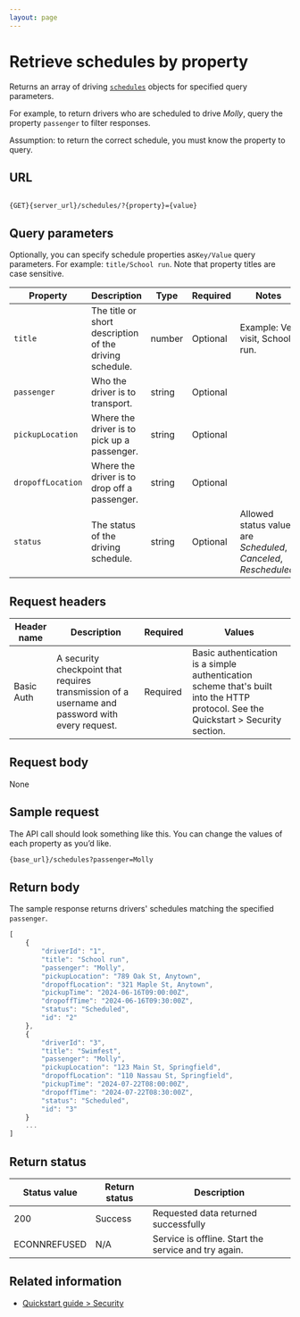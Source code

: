 ```yaml
---
layout: page
---
```

# Retrieve schedules by property

Returns an array of driving [`schedules`](schedules) objects for specified query parameters.

For example, to return drivers who are scheduled to drive *Molly*, query the property `passenger` to filter responses.

Assumption: to return the correct schedule, you must know the property to query.

## URL

```shell

{GET}{server_url}/schedules/?{property}={value}
```

## Query parameters

Optionally, you can specify schedule properties as`Key/Value` query parameters. For example: `title/School run`. Note that property titles are case sensitive.

| Property | Description | Type | Required | Notes |
| -------------- | ------ | ------------ |------------ |------------ |
| `title` | The title or short description of the driving schedule. | number | Optional | Example: Vet visit, School run. |
|`passenger` | Who the driver is to transport. | string | Optional |  |
| `pickupLocation` | Where the driver is to pick up a passenger. | string | Optional |  |
| `dropoffLocation` | Where the driver is to drop off a passenger. | string | Optional |  |
| `status` | The status of the driving schedule. | string | Optional |Allowed status values are *Scheduled*, *Canceled*, *Rescheduled*. |

## Request headers

| Header name | Description | Required | Values |
| -------------- | ------ | ------------ |------------ |
| Basic Auth | A security checkpoint that requires transmission of a username and password with every request. | Required | Basic authentication is a simple authentication scheme that's built into the HTTP protocol. See the Quickstart > Security section.|

## Request body

None

## Sample request

The API call should look something like this. You can change the values of each property as you’d like.

```bash
{base_url}/schedules?passenger=Molly
```

## Return body

The sample response returns drivers' schedules matching the specified `passenger`.

```js
[
    {
        "driverId": "1",
        "title": "School run",
        "passenger": "Molly",
        "pickupLocation": "789 Oak St, Anytown",
        "dropoffLocation": "321 Maple St, Anytown",
        "pickupTime": "2024-06-16T09:00:00Z",
        "dropoffTime": "2024-06-16T09:30:00Z",
        "status": "Scheduled",
        "id": "2"
    },
    {
        "driverId": "3",
        "title": "Swimfest",
        "passenger": "Molly",
        "pickupLocation": "123 Main St, Springfield",
        "dropoffLocation": "110 Nassau St, Springfield",
        "pickupTime": "2024-07-22T08:00:00Z",
        "dropoffTime": "2024-07-22T08:30:00Z",
        "status": "Scheduled",
        "id": "3"
    }
    ...
]
```

## Return status

| Status value | Return status | Description |
| ------------- | ----------- | ----------- |
| 200 | Success | Requested data returned successfully |
|  ECONNREFUSED | N/A | Service is offline. Start the service and try again. |

## Related information

* [Quickstart guide > Security](../get-started/quickstart.md)
